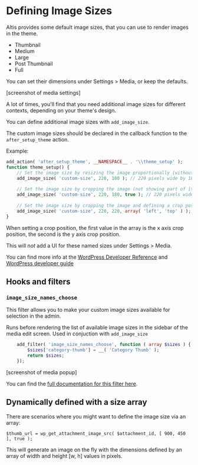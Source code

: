 # Defining Image Sizes

Altis provides some default image sizes, that you can use to render images in the theme.

- Thumbnail
- Medium
- Large
- Post Thumbnail
- Full

You can set their dimensions under Settings > Media, or keep the defaults.

[screenshot of media settings]

A lot of times, you'll find that you need additional image sizes for different contexts, depending on your theme's design.

You can define additional image sizes with `add_image_size`.

The custom image sizes should be declared in the callback function to the `after_setup_theme` action.

Example:
```php
add_action( 'after_setup_theme', __NAMESPACE__ . '\\theme_setup' );
function theme_setup() {
    // Set the image size by resizing the image proportionally (without distorting it):
    add_image_size( 'custom-size', 220, 180 ); // 220 pixels wide by 180 pixels tall, soft proportional crop mode
    
    // Set the image size by cropping the image (not showing part of it):
    add_image_size( 'custom-size', 220, 180, true ); // 220 pixels wide by 180 pixels tall, hard crop mode
    
    // Set the image size by cropping the image and defining a crop position:
    add_image_size( 'custom-size', 220, 220, array( 'left', 'top' ) ); // Hard crop left top
}
```

When setting a crop position, the first value in the array is the x axis crop position, the second is the y axis crop position.

This will *not* add a UI for these named sizes under Settings > Media.

You can find more info at the [WordPress Developer Reference](https://developer.wordpress.org/reference/functions/add_image_size/) and [WordPress developer guide](https://developer.wordpress.org/themes/functionality/featured-images-post-thumbnails/#add-custom-featured-image-sizes)

## Hooks and filters

### `image_size_names_choose`

This filter allows you to make your custom image sizes available for selection in the admin.

Runs before rendering the list of available image sizes in the sidebar of the media edit screen. Used in conjuction with `add_image_size` 

```php
    add_filter( 'image_size_names_choose', function ( array $sizes ) {
        $sizes['category-thumb'] = __( 'Category Thumb' );
        return $sizes;
    });
```

[screenshot of media popup]

You can find the [full documentation for this filter here](https://developer.wordpress.org/reference/hooks/image_size_names_choose/).

## Dynamically defined with a size array

There are scenarios where you might want to define the image size via an array:

`$thumb_url = wp_get_attachment_image_src( $attachment_id, [ 900, 450 ], true );`

This will generate an image on the fly with the dimensions defined by an array of width and height [w, h] values in pixels.
